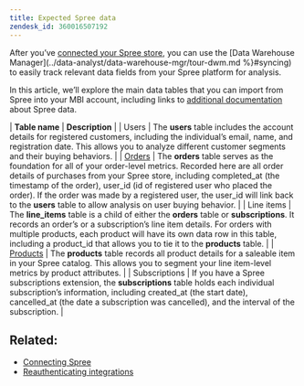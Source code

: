 ```yaml
---
title: Expected Spree data
zendesk_id: 360016507192
---
```


After you’ve [connected your Spree store](../data-analyst/importing-data/integrations/spree.md), you can use the [Data Warehouse Manager](../data-analyst/data-warehouse-mgr/tour-dwm.md %}#syncing) to easily track relevant data fields from your Spree platform for analysis.

In this article, we’ll explore the main data tables that you can import from Spree into your MBI account, including links to [additional documentation](https://guides.spreecommerce.org/developer/addresses.html#address) about Spree data.

| **Table name** | **Description** |
| Users | The **users** table includes the account details for registered customers, including the individual’s email, name, and registration date. This allows you to analyze different customer segments and their buying behaviors. |
| [Orders](https://guides.spreecommerce.org/developer/orders.html#overview) | The **orders** table serves as the foundation for all of your order-level metrics. Recorded here are all order details of purchases from your Spree store, including completed\_at (the timestamp of the order), user\_id (id of registered user who placed the order). If the order was made by a registered user, the user\_id will link back to the **users** table to allow analysis on user buying behavior. |
| Line items | The **line\_items** table is a child of either the **orders** table or **subscriptions**. It records an order’s or a subscription’s line item details. For orders with multiple products, each product will have its own data row in this table, including a product\_id that allows you to tie it to the **products** table. |
| [Products](https://guides.spreecommerce.com/developer/products.html#overview) | The **products** table records all product details for a saleable item in your Spree catalog. This allows you to segment your line item-level metrics by product attributes. |
| Subscriptions | If you have a Spree subscriptions extension, the **subscriptions** table holds each individual subscription’s information, including created\_at (the start date), cancelled\_at (the date a subscription was cancelled), and the interval of the subscription. |

## Related:

* [Connecting Spree](../data-analyst/importing-data/integrations/spree.md)
* [Reauthenticating integrations](https://support.magento.com/hc/en-us/articles/360016733151)
